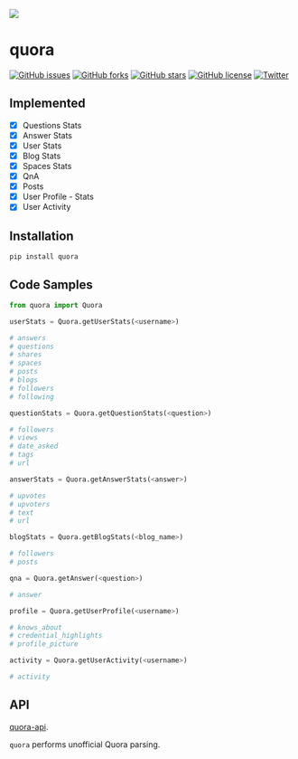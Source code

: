 ![](https://img.shields.io/badge/-quora-blueviolet.svg)

quora
======
[![GitHub issues](https://img.shields.io/github/issues/tapaswenipathak/Quora.svg)](https://github.com/tapaswenipathak/Quora/issues)
[![GitHub forks](https://img.shields.io/github/forks/tapaswenipathak/Quora.svg)](https://github.com/tapaswenipathak/Quora/network)
[![GitHub stars](https://img.shields.io/github/stars/tapaswenipathak/Quora.svg)](https://github.com/tapaswenipathak/Quora/stargazers)
[![GitHub license](https://img.shields.io/github/license/tapaswenipathak/Quora.svg)](https://github.com/tapaswenipathak/Quora/blob/master/LICENSE)
[![Twitter](https://img.shields.io/twitter/url/https/github.com/tapaswenipathak/Quora.svg?label=Quora&style=social)](https://twitter.com/intent/tweet?text=Quora:&url=https%3A%2F%2Fgithub.com%2Ftapaswenipathak%2FQuora)


## Implemented

- [X] Questions Stats
- [X] Answer Stats
- [X] User Stats
- [X] Blog Stats
- [X] Spaces Stats
- [X] QnA
- [X] Posts
- [X] User Profile - Stats
- [X] User Activity

## Installation

`pip install quora`

## Code Samples

```python
from quora import Quora

userStats = Quora.getUserStats(<username>)

# answers
# questions
# shares
# spaces
# posts
# blogs
# followers
# following

questionStats = Quora.getQuestionStats(<question>)

# followers
# views
# date_asked
# tags
# url

answerStats = Quora.getAnswerStats(<answer>)

# upvotes
# upvoters
# text
# url

blogStats = Quora.getBlogStats(<blog_name>)

# followers
# posts

qna = Quora.getAnswer(<question>)

# answer

profile = Quora.getUserProfile(<username>)

# knows_about
# credential_highlights
# profile_picture

activity = Quora.getUserActivity(<username>)

# activity
```

## API

[quora-api](https://github.com/tapaswenipathak/quora-api).

`quora` performs unofficial Quora parsing.
